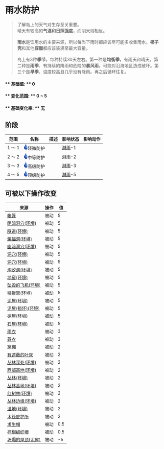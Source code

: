 # 雨水防护  
> 了解岛上的天气对生存至关重要。<br>晴天有较高的<b>气温和日照强度</b>，而阴天则相反。<br><br><b>雨水</b>是饮用水的主要来源，所以每当下雨时都应该尽可能多收集雨水。<b>椰子壳</b>和其他<b>容器</b>都应该装满至最大容量。<br><br>岛上有3种<b>季节</b>，每种持续30天左右。第一种是<b>均衡季</b>，有雨天和晴天。第二种是<b>雨季</b>，有持续的降雨和危险的<b>暴风雨</b>，可能对沿海地区造成破坏。第三个是<b>旱季</b>，温度较高且几乎没有降雨。再之后循环往复。  
  
#### ** 基础值: ** 0   
#### ** 变化范围: ** 0 ~ 5  
#### ** 基础变化率: ** 无   
## 阶段  
范围  |  名称  |  描述  |  影响状态  |  影响动作  
----  |  ----  |  ----  |  ----  |  ----  
1 ～ 1  |  <img decoding="async" src="Sprite/Thirst.png" href="a.md" style="max-width:20px;max-height:20px;">轻微防护  |    |  [淋雨](RainExposure.md)-1  |    
2 ～ 2  |  <img decoding="async" src="Sprite/Thirst.png" href="a.md" style="max-width:20px;max-height:20px;">中等防护  |    |  [淋雨](RainExposure.md)-2  |    
3 ～ 3  |  <img decoding="async" src="Sprite/Thirst.png" href="a.md" style="max-width:20px;max-height:20px;">高级防护  |    |  [淋雨](RainExposure.md)-3  |    
4 ～ 5  |  <img decoding="async" src="Sprite/Thirst.png" href="a.md" style="max-width:20px;max-height:20px;">顶级防护  |    |  [淋雨](RainExposure.md)-5  |    
## 可被以下操作改变  
来源  |  操作  |  值  
----  |  ----  |  ----  
[帐篷](TentDeployed.md)  |  被动  |  5  
[阴暗洞穴(环境)](Env_DarkChamber.md)  |  被动  |  5  
[隧道(环境)](Env_Tunnel.md)  |  被动  |  5  
[蝙蝠洞(环境)](Env_CaveBats.md)  |  被动  |  5  
[幽暗洞穴(环境)](Env_CaveDark.md)  |  被动  |  5  
[洞穴(环境)](Env_CaveGrasslands.md)  |  被动  |  5  
[洞穴(环境)](Env_CaveSea.md)  |  被动  |  5  
[潮汐洞(环境)](Env_CaveTidal.md)  |  被动  |  5  
[地窖(环境)](Env_Cellar.md)  |  被动  |  5  
[坠毁的飞机(环境)](Env_CrashedPlane.md)  |  被动  |  5  
[猕猴窝(环境)](Env_MacaqueDen.md)  |  被动  |  5  
[泥屋(环境)](Env_MudHut.md)  |  被动  |  5  
[泥屋(损坏)(环境)](Env_MudHutRuins.md)  |  被动  |  5  
[棚屋(环境)](Env_Shed.md)  |  被动  |  5  
[石屋(环境)](Env_StoneHut.md)  |  被动  |  5  
[雨衣](Raincoat.md)  |  被动  |  3  
[蓑衣](StrawCape.md)  |  被动  |  3  
[窝棚](Shelter.md)  |  被动  |  2  
[有遮蔽的叶床](ShelteredLeafBed.md)  |  被动  |  2  
[丛林深处(环境)](Env_DeepJungle.md)  |  被动  |  2  
[西部高地(环境)](Env_HighlandsWestern.md)  |  被动  |  2  
[丛林(环境)](Env_Jungle.md)  |  被动  |  2  
[丛林高地(环境)](Env_JungleHighlands.md)  |  被动  |  2  
[红树林(环境)](Env_Mangroves.md)  |  被动  |  2  
[丛林边缘(环境)](Env_Outskirts.md)  |  被动  |  2  
[湿地(环境)](Env_Wetlands.md)  |  被动  |  2  
[木筏庇护所](RaftShelter.md)  |  被动  |  2  
[求生帽](HatSurvival.md)  |  被动  |  0.5  
[棕榈编织帽](HatWoven.md)  |  被动  |  0.5  
[坍塌的屋顶(泥屋)](Dmg_RoofCollapsed.md)  |  被动  |  -5  


<script>document.title="雨水防护 - 卡牌生存百科 Card Survival Wiki";</script>